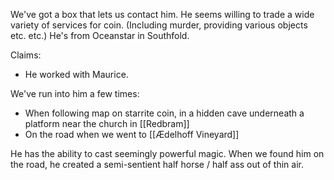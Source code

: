 We've got a box that lets us contact him.
He seems willing to trade a wide variety of services for coin. (Including murder, providing various objects etc. etc.)
He's from Oceanstar in Southfold.

Claims:
- He worked with Maurice.

We've run into him a few times:
- When following map on starrite coin, in a hidden cave underneath a platform near the church in [[Redbram]]
- On the road when we went to [[Ædelhoff Vineyard]]

He has the ability to cast seemingly powerful magic.
When we found him on the road, he created a semi-sentient half horse / half ass out of thin air.